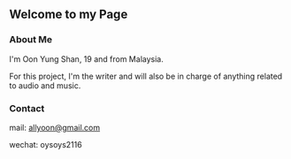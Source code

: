 ## Welcome to my Page

### About Me

I'm Oon Yung Shan, 19 and from Malaysia.

For this project, I'm the writer and will also be in charge of anything related to audio and music.

### Contact

mail: 
allyoon@gmail.com

wechat:
oysoys2116
